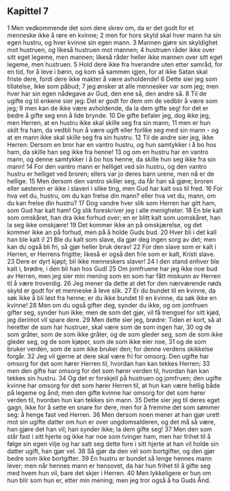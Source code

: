 ## Kapittel 7

1 Men vedkommende det som dere skrev om, da er det godt for et menneske ikke å røre en kvinne;
2 men for hors skyld skal hver mann ha sin egen hustru, og hver kvinne sin egen mann.
3 Mannen gjøre sin skyldighet mot hustruen, og likeså hustruen mot mannen;
4 hustruen råder ikke over sitt eget legeme, men mannen; likeså råder heller ikke mannen over sitt eget legeme, men hustruen.
5 Hold dere ikke fra hverandre uten etter samråd, for en tid, for å leve i bønn, og kom så sammen igjen, for at ikke Satan skal friste dere, fordi dere ikke makter å være avholdende!
6 Dette sier jeg som tillatelse, ikke som påbud;
7 jeg ønsker at alle mennesker var som jeg; men hver har sin egen nådegave av Gud, den ene så, den andre så.
8 Til de ugifte og til enkene sier jeg: Det er godt for dem om de vedblir å være som jeg;
9 men kan de ikke være avholdende, da la dem gifte seg! for det er bedre å gifte seg enn å lide brynde.
10 De gifte befaler jeg, dog ikke jeg, men Herren, at en hustru ikke skal skille seg fra sin mann;
11 men er hun skilt fra ham, da vedbli hun å være ugift eller forlike seg med sin mann - og at en mann ikke skal skille seg fra sin hustru.
12 Til de andre sier jeg, ikke Herren: Dersom en bror har en vantro hustru, og hun samtykker i å bo hos ham, da skille han seg ikke fra henne!
13 og om en hustru har en vantro mann, og denne samtykker i å bo hos henne, da skille hun seg ikke fra sin mann!
14 For den vantro mann er helliget ved sin hustru, og den vantro hustru er helliget ved broren; ellers var jo deres barn urene, men nå er de hellige.
15 Men dersom den vantro skiller seg, da får han så gjøre; broren eller søsteren er ikke i slaveri i slike ting, men Gud har kalt oss til fred.
16 For hva vet du, hustru, om du kan frelse din mann? eller hva vet du, mann, om du kan frelse din hustru?
17 Dog vandre hver slik som Herren har gitt ham, som Gud har kalt ham! Og slik foreskriver jeg i alle menigheter.
18 En ble kalt som omskåret, han dra ikke forhud over; en er blitt kalt som uomskåret, han la seg ikke omskjære!
19 Det kommer ikke an på omskjærelse, og det kommer ikke an på forhud, men på å holde Guds bud.
20 Hver bli i det kall han ble kalt i!
21 Ble du kalt som slave, da gjør deg ingen sorg av det; men kan du også bli fri, så gjør heller bruk derav!
22 For den slave som er kalt i Herren, er Herrens frigitte; likeså er også den frie som er kalt, Kristi slave.
23 Dere er dyrt kjøpt; bli ikke menneskers slaver!
24 I den stand enhver ble kalt i, brødre, i den bli han hos Gud!
25 Om jomfruene har jeg ikke noe bud av Herren, men jeg sier min mening som en som har fått miskunn av Herren til å være troverdig.
26 Jeg mener da dette at det for den nærværende nøds skyld er godt for et menneske å leve slik.
27 Er du bundet til en kvinne, da søk ikke å bli løst fra henne; er du ikke bundet til en kvinne, da søk ikke en kvinne!
28 Men om du også gifter deg, synder du ikke, og om jomfruen gifter seg, synder hun ikke; men de som det gjør, vil få trengsel for sitt kjød, jeg derimot vil spare dere.
29 Men dette sier jeg, brødre: Tiden er kort, så at heretter de som har hustruer, skal være som de som ingen har,
30 og de som gråter, som de som ikke gråter, og de som gleder seg, som de som ikke gleder seg, og de som kjøper, som de som ikke eier noe,
31 og de som bruker verden, som de som ikke bruker den; for denne verdens skikkelse forgår.
32 Jeg vil gjerne at dere skal være fri for omsorg. Den ugifte har omsorg for det som hører Herren til, hvordan han kan tekkes Herren;
33 men den gifte har omsorg for det som hører verden til, hvordan han kan tekkes sin hustru.
34 Og det er forskjell på hustruen og jomfruen; den ugifte kvinne har omsorg for det som hører Herren til, at hun kan være hellig både på legeme og ånd; men den gifte kvinne har omsorg for det som hører verden til, hvordan hun kan tekkes sin mann.
35 Dette sier jeg til deres eget gagn, ikke for å sette en snare for dere, men for å fremme det som sømmer seg: å henge fast ved Herren.
36 Men dersom noen mener at han gjør urett mot sin ugifte datter om hun er over ungdomsalderen, og det må så være, han gjøre det han vil; han synder ikke; la dem gifte seg!
37 Men den som står fast i sitt hjerte og ikke har noe som tvinger ham, men har frihet til å følge sin egen vilje og har satt seg dette fore i sitt hjerte at han vil holde sin datter ugift, han gjør vel.
38 Så gjør da den vel som bortgifter, og den gjør bedre som ikke bortgifter.
39 En hustru er bundet så lenge hennes mann lever; men når hennes mann er hensovet, da har hun frihet til å gifte seg med hvem hun vil, bare det skjer i Herren.
40 Men lykkeligere er hun om hun blir som hun er, etter min mening; men jeg tror også å ha Guds Ånd.
